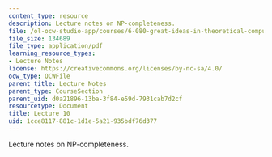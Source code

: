 ```yaml
---
content_type: resource
description: Lecture notes on NP-completeness.
file: /ol-ocw-studio-app/courses/6-080-great-ideas-in-theoretical-computer-science-spring-2008/1cce8117881c1d1e5a21935bdf76d377_lec10.pdf
file_size: 134689
file_type: application/pdf
learning_resource_types:
- Lecture Notes
license: https://creativecommons.org/licenses/by-nc-sa/4.0/
ocw_type: OCWFile
parent_title: Lecture Notes
parent_type: CourseSection
parent_uid: d0a21896-13ba-3f84-e59d-7931cab7d2cf
resourcetype: Document
title: Lecture 10
uid: 1cce8117-881c-1d1e-5a21-935bdf76d377
---
```

Lecture notes on NP-completeness.